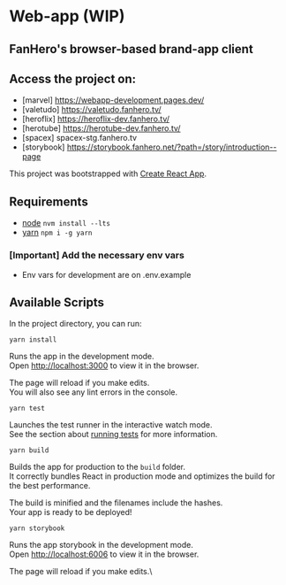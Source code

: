 # Web-app (WIP)
## FanHero's browser-based brand-app client

## Access the project on: 
- [marvel] https://webapp-development.pages.dev/
- [valetudo] https://valetudo.fanhero.tv/
- [heroflix] https://heroflix-dev.fanhero.tv/
- [herotube] https://herotube-dev.fanhero.tv/
- [spacex] spacex-stg.fanhero.tv
- [storybook] https://storybook.fanhero.net/?path=/story/introduction--page

This project was bootstrapped with [Create React App](https://github.com/facebook/create-react-app).

## Requirements
- [node](https://nodejs.org) `nvm install --lts`
- [yarn](https://www.npmjs.com/package/yarn?activeTab=versions) `npm i -g yarn`

### [Important] Add the necessary env vars
- Env vars for development are on .env.example

## Available Scripts

In the project directory, you can run:

```
yarn install
```

Runs the app in the development mode.\
Open [http://localhost:3000](http://localhost:3000) to view it in the browser.

The page will reload if you make edits.\
You will also see any lint errors in the console.

```
yarn test
```

Launches the test runner in the interactive watch mode.\
See the section about [running tests](https://facebook.github.io/create-react-app/docs/running-tests) for more information.

```
yarn build
```

Builds the app for production to the `build` folder.\
It correctly bundles React in production mode and optimizes the build for the best performance.

The build is minified and the filenames include the hashes.\
Your app is ready to be deployed!

```
yarn storybook
```

Runs the app storybook in the development mode.\
Open [http://localhost:6006](http://localhost:6006) to view it in the browser.

The page will reload if you make edits.\
